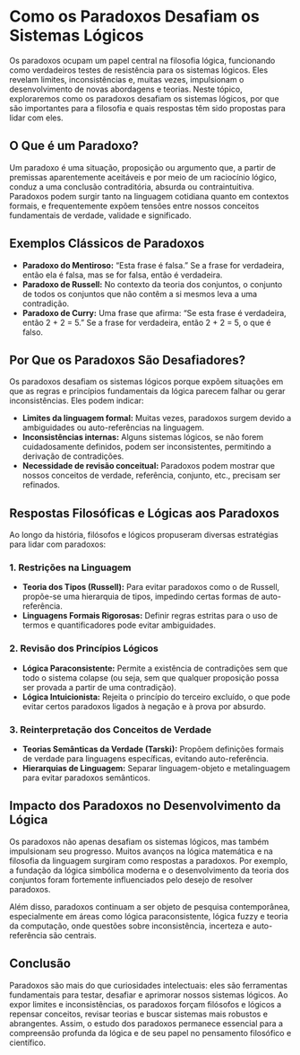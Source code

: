 # Como os Paradoxos Desafiam os Sistemas Lógicos

Os paradoxos ocupam um papel central na filosofia lógica, funcionando como verdadeiros testes de resistência para os sistemas lógicos. Eles revelam limites, inconsistências e, muitas vezes, impulsionam o desenvolvimento de novas abordagens e teorias. Neste tópico, exploraremos como os paradoxos desafiam os sistemas lógicos, por que são importantes para a filosofia e quais respostas têm sido propostas para lidar com eles.

## O Que é um Paradoxo?

Um paradoxo é uma situação, proposição ou argumento que, a partir de premissas aparentemente aceitáveis e por meio de um raciocínio lógico, conduz a uma conclusão contraditória, absurda ou contraintuitiva. Paradoxos podem surgir tanto na linguagem cotidiana quanto em contextos formais, e frequentemente expõem tensões entre nossos conceitos fundamentais de verdade, validade e significado.

## Exemplos Clássicos de Paradoxos

- **Paradoxo do Mentiroso:** “Esta frase é falsa.” Se a frase for verdadeira, então ela é falsa, mas se for falsa, então é verdadeira.
- **Paradoxo de Russell:** No contexto da teoria dos conjuntos, o conjunto de todos os conjuntos que não contêm a si mesmos leva a uma contradição.
- **Paradoxo de Curry:** Uma frase que afirma: “Se esta frase é verdadeira, então 2 + 2 = 5.” Se a frase for verdadeira, então 2 + 2 = 5, o que é falso.

## Por Que os Paradoxos São Desafiadores?

Os paradoxos desafiam os sistemas lógicos porque expõem situações em que as regras e princípios fundamentais da lógica parecem falhar ou gerar inconsistências. Eles podem indicar:

- **Limites da linguagem formal:** Muitas vezes, paradoxos surgem devido a ambiguidades ou auto-referências na linguagem.
- **Inconsistências internas:** Alguns sistemas lógicos, se não forem cuidadosamente definidos, podem ser inconsistentes, permitindo a derivação de contradições.
- **Necessidade de revisão conceitual:** Paradoxos podem mostrar que nossos conceitos de verdade, referência, conjunto, etc., precisam ser refinados.

## Respostas Filosóficas e Lógicas aos Paradoxos

Ao longo da história, filósofos e lógicos propuseram diversas estratégias para lidar com paradoxos:

### 1. **Restrições na Linguagem**
   - **Teoria dos Tipos (Russell):** Para evitar paradoxos como o de Russell, propõe-se uma hierarquia de tipos, impedindo certas formas de auto-referência.
   - **Linguagens Formais Rigorosas:** Definir regras estritas para o uso de termos e quantificadores pode evitar ambiguidades.

### 2. **Revisão dos Princípios Lógicos**
   - **Lógica Paraconsistente:** Permite a existência de contradições sem que todo o sistema colapse (ou seja, sem que qualquer proposição possa ser provada a partir de uma contradição).
   - **Lógica Intuicionista:** Rejeita o princípio do terceiro excluído, o que pode evitar certos paradoxos ligados à negação e à prova por absurdo.

### 3. **Reinterpretação dos Conceitos de Verdade**
   - **Teorias Semânticas da Verdade (Tarski):** Propõem definições formais de verdade para linguagens específicas, evitando auto-referência.
   - **Hierarquias de Linguagem:** Separar linguagem-objeto e metalinguagem para evitar paradoxos semânticos.

## Impacto dos Paradoxos no Desenvolvimento da Lógica

Os paradoxos não apenas desafiam os sistemas lógicos, mas também impulsionam seu progresso. Muitos avanços na lógica matemática e na filosofia da linguagem surgiram como respostas a paradoxos. Por exemplo, a fundação da lógica simbólica moderna e o desenvolvimento da teoria dos conjuntos foram fortemente influenciados pelo desejo de resolver paradoxos.

Além disso, paradoxos continuam a ser objeto de pesquisa contemporânea, especialmente em áreas como lógica paraconsistente, lógica fuzzy e teoria da computação, onde questões sobre inconsistência, incerteza e auto-referência são centrais.

## Conclusão

Paradoxos são mais do que curiosidades intelectuais: eles são ferramentas fundamentais para testar, desafiar e aprimorar nossos sistemas lógicos. Ao expor limites e inconsistências, os paradoxos forçam filósofos e lógicos a repensar conceitos, revisar teorias e buscar sistemas mais robustos e abrangentes. Assim, o estudo dos paradoxos permanece essencial para a compreensão profunda da lógica e de seu papel no pensamento filosófico e científico.